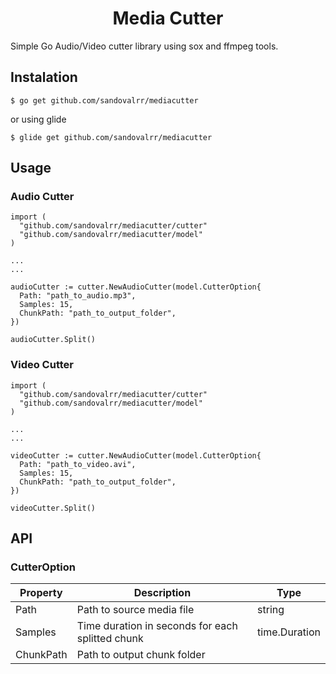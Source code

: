 <h1 align="center">Media Cutter</h1>

Simple Go Audio/Video cutter library using sox and ffmpeg tools.

## Instalation

```text
$ go get github.com/sandovalrr/mediacutter
```

or using glide

```text
$ glide get github.com/sandovalrr/mediacutter
```

## Usage

### Audio Cutter

```
import (
  "github.com/sandovalrr/mediacutter/cutter"
  "github.com/sandovalrr/mediacutter/model"
)

...
...

audioCutter := cutter.NewAudioCutter(model.CutterOption{
  Path: "path_to_audio.mp3",
  Samples: 15,
  ChunkPath: "path_to_output_folder",
})

audioCutter.Split()

```

### Video Cutter

```
import (
  "github.com/sandovalrr/mediacutter/cutter"
  "github.com/sandovalrr/mediacutter/model"
)

...
...

videoCutter := cutter.NewAudioCutter(model.CutterOption{
  Path: "path_to_video.avi",
  Samples: 15,
  ChunkPath: "path_to_output_folder",
})

videoCutter.Split()
```

## API

### CutterOption

| Property  | Description                                      | Type          |
| --------- | ------------------------------------------------ | ------------- |
| Path      | Path to source media file                        | string        |
| Samples   | Time duration in seconds for each splitted chunk | time.Duration |
| ChunkPath | Path to output chunk folder                      |

